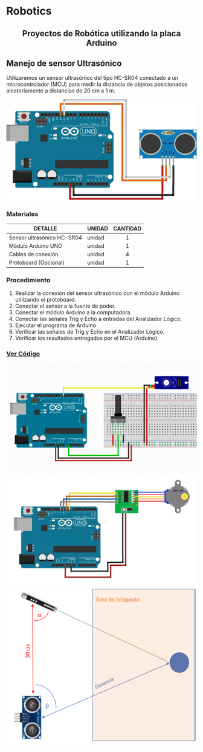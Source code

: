 # Robotics
<h2 align="center">Proyectos de Robótica utilizando la placa Arduino</h2>  

## Manejo de sensor Ultrasónico
Utilizaremos un sensor ultrasónico del tipo HC-SR04 conectado a un microcontrolador (MCU) para medir la distancia de objetos posicionados aleatoriamente a distancias de 20 cm a 1 m.

<img src="https://github.com/WilliamAbelCondori/Robotics/blob/master/img/ultrasonico.png" alt="Build Status">

### Materiales
|DETALLE|UNIDAD|CANTIDAD|
|---- | -----|:------:|
|Sensor ultrasónico HC-SR04 |unidad |1|
|Módulo Arduino UNO |unidad |1|
|Cables de conexión |unidad |4|
|Protoboard (Opcional)  |unidad |1|

### Procedimiento
1. Realizar la conexión del sensor ultrasónico con el módulo Arduino utilizando el protoboard. 
2. Conectar el sensor a la fuente de poder. 
3. Conectar el módulo Arduino a la computadora. 
4. Conectar las señales Trig y Echo a entradas del Analizador Lógico. 
5. Ejecutar el programa de Arduino 
6. Verificar las señales de Trig y Echo en el Analizador Lógico. 
7. Verificar los resultados entregados por el MCU (Arduino).

### [Ver Código](https://github.com/WilliamAbelCondori/Robotics/blob/master/ultrasonico/ultrasonico.ino)


<img src="https://github.com/WilliamAbelCondori/Robotics/blob/master/img/potenciometro_servo.jpg" alt="Build Status">
<img src="https://github.com/WilliamAbelCondori/Robotics/blob/master/img/motor_unipolar.jpg" alt="Build Status">
<img src="https://github.com/WilliamAbelCondori/Robotics/blob/master/img/buscador.png" alt="Build Status">

